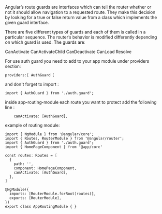 Angular’s route guards are interfaces which can tell the router whether or not it should allow navigation to a requested route. They make this decision by looking for a true or false return value from a class which implements the given guard interface.

There are five different types of guards and each of them is called in a particular sequence. The router’s behavior is modified differently depending on which guard is used. The guards are:

CanActivate
CanActivateChild
CanDeactivate
CanLoad
Resolve


For use auth guard you need to add to your app module under providers section:

```
providers:[ AuthGuard ]
```

and don't forget to import :

```
import { AuthGuard } from './auth.guard';
```

inside app-routing-module each route you want to protect add the following line :
```
    canActivate: [AuthGuard],
```

example of routing module:

```
import { NgModule } from '@angular/core';
import { Routes, RouterModule } from '@angular/router';
import { AuthGuard } from './auth.guard';
import { HomePageComponent } from '@app/core'

const routes: Routes = [
  {
    path: '',
    component: HomePageComponent,
    canActivate: [AuthGuard],
  },
]

@NgModule({
  imports: [RouterModule.forRoot(routes)],
  exports: [RouterModule],
})
export class AppRoutingModule { }

```
